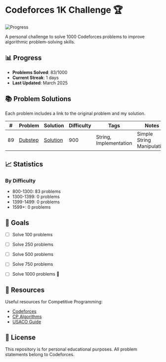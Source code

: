 # Codeforces 1K Challenge 🏆

![Progress](https://progress-bar.dev/8.2/?scale=100&title=Problems%20Solved&width=500&suffix=%20/%201000)

A personal challenge to solve 1000 Codeforces problems to improve algorithmic problem-solving skills.

## 📊 Progress

- **Problems Solved**: 83/1000
- **Current Streak**: 1 days
- **Last Updated**: March 2025

## 📚 Problem Solutions

Each problem includes a link to the original problem and my solution.

| # | Problem | Solution | Difficulty | Tags | Notes |
|---|---------|----------|------------|------|-------|
| 89 | [Dubstep](https://codeforces.com/problemset/problem/208/A) | [Solution](https://gist.github.com/Sohamnayak4/f73b4f378cc770513f6883a82cc0e034) | 900 | String, Implementation | Simple String Manipulation |
<!-- Add more problems here -->

## 📈 Statistics

### By Difficulty
- 800-1300: 83 problems
- 1300-1399: 0 problems
- 1399-1499: 0 problems
- 1599+: 0 problems


## 🎯 Goals

- [ ] Solve 100 problems
- [ ] Solve 250 problems
- [ ] Solve 500 problems
- [ ] Solve 750 problems
- [ ] Solve 1000 problems 🎉


## 🔗 Resources

Useful resources for Competitive Programming:
- [Codeforces](https://codeforces.com/)
- [CP Algorithms](https://cp-algorithms.com/)
- [USACO Guide](https://usaco.guide/)

## 📝 License

This repository is for personal educational purposes. All problem statements belong to Codeforces.
